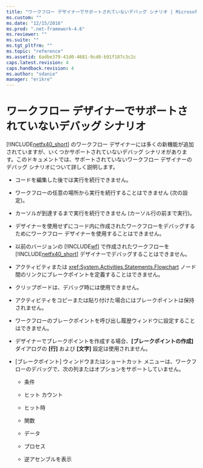 ```yaml
---
title: "ワークフロー デザイナーでサポートされていないデバッグ シナリオ | Microsoft Docs"
ms.custom: ""
ms.date: "12/15/2016"
ms.prod: ".net-framework-4.6"
ms.reviewer: ""
ms.suite: ""
ms.tgt_pltfrm: ""
ms.topic: "reference"
ms.assetid: 6adbe379-41d0-4681-9cd0-b91f187c3c2c
caps.latest.revision: 4
caps.handback.revision: 4
ms.author: "sdanie"
manager: "erikre"
---
```

# ワークフロー デザイナーでサポートされていないデバッグ シナリオ
[!INCLUDE[netfx40_short](../workflow-designer/includes/netfx40_short_md.md)] のワークフロー デザイナーには多くの新機能が追加されていますが、いくつかサポートされていないデバッグ シナリオがあります。このドキュメントでは、サポートされていないワークフロー デザイナーのデバッグ シナリオについて詳しく説明します。  
  
-   コードを編集した後では実行を続行できません。  
  
-   ワークフローの任意の場所から実行を続行することはできません \(次の設定\)。  
  
-   カーソルが到達するまで実行を続行できません \(カーソル行の前まで実行\)。  
  
-   デザイナーを使用せずにコード内に作成されたワークフローをデバッグするためにワークフロー デザイナーを使用することはできません。  
  
-   以前のバージョンの [!INCLUDE[wf](../workflow-designer/includes/wf_md.md)] で作成されたワークフローを [!INCLUDE[netfx40_short](../workflow-designer/includes/netfx40_short_md.md)] デザイナーでデバッグすることはできません。  
  
-   アクティビティまたは <xref:System.Activities.Statements.Flowchart> ノード間のリンクにブレークポイントを定義することはできません。  
  
-   クリップボードは、デバッグ時には使用できません。  
  
-   アクティビティをコピーまたは貼り付けた場合にはブレークポイントは保持されません。  
  
-   ワークフローのブレークポイントを呼び出し履歴ウィンドウに設定することはできません。  
  
-   デザイナーでブレークポイントを作成する場合、**\[ブレークポイントの作成\]** ダイアログの **\[行\]** および **\[文字\]** 設定は使用されません。  
  
-   \[ブレークポイント\] ウィンドウまたはショートカット メニューは、ワークフローのデバッグで、次の列またはオプションをサポートしていません。  
  
    -   条件  
  
    -   ヒット カウント  
  
    -   ヒット時  
  
    -   関数  
  
    -   データ  
  
    -   プロセス  
  
    -   逆アセンブルを表示